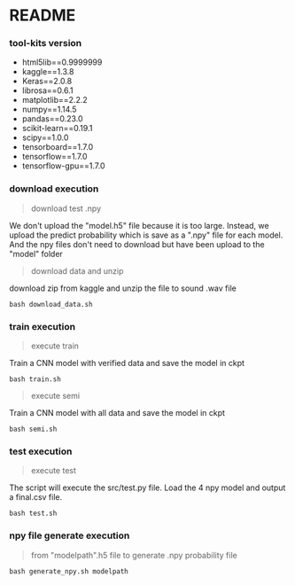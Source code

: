 # README
### tool-kits version
* html5lib==0.9999999
* kaggle==1.3.8
* Keras==2.0.8
* librosa==0.6.1
* matplotlib==2.2.2
* numpy==1.14.5
* pandas==0.23.0
* scikit-learn==0.19.1
* scipy==1.0.0
* tensorboard==1.7.0
* tensorflow==1.7.0
* tensorflow-gpu==1.7.0

### download execution

> download test .npy

We don't upload the "model.h5" file because it is too large. Instead, we upload the predict probability which is save as a ".npy" file for each model. And the npy files don't need to download but have been upload to the "model" folder

> download data and unzip

download zip from kaggle and unzip the file to sound .wav file
```
bash download_data.sh
```
### train execution
> execute train 

Train a CNN model with verified data and save the model in ckpt
```
bash train.sh 
```
> execute semi

Train a CNN model with all data and save the model in ckpt
```
bash semi.sh
```
### test execution
> execute test

The script will execute the src/test.py file. Load the 4 npy model and output a final.csv file.
```
bash test.sh
```
### npy file generate execution
> from "modelpath".h5 file to generate .npy probability file
```
bash generate_npy.sh modelpath
```


 
